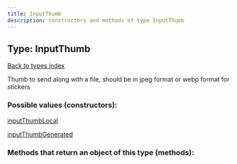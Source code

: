 ```yaml
---
title: InputThumb
description: constructors and methods of type InputThumb
---
```

## Type: InputThumb  
[Back to types index](index.md)



Thumb to send along with a file, should be in jpeg format or webp format for stickers

### Possible values (constructors):

[inputThumbLocal](../constructors/inputThumbLocal.md)  

[inputThumbGenerated](../constructors/inputThumbGenerated.md)  



### Methods that return an object of this type (methods):



